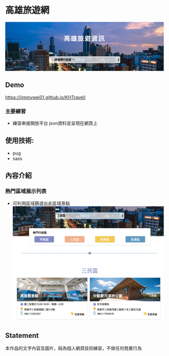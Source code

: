 # 高雄旅遊網
![首頁](https://github.com/Jimmywei01/KHTravel/blob/gh-pages/src/images/demo1.png "首頁畫面")

## Demo
https://jimmywei01.github.io/KHTravel/

### 主要練習
+ 練習串接開放平台 json資料並呈現在網頁上 

## 使用技術: 
+ pug
+ sass

## 內容介紹
### 熱門區域展示列表
- 可利用區域篩選出此區域景點
![](https://github.com/Jimmywei01/KHTravel/blob/gh-pages/src/images/demo2.png)

## Statement
本作品的文字內容及圖片，純為個人網頁技術練習，不做任何商業行為
